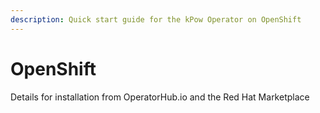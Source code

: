 ```yaml
---
description: Quick start guide for the kPow Operator on OpenShift
---
```


# OpenShift

Details for installation from OperatorHub.io and the Red Hat Marketplace

